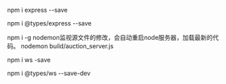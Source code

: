 npm i express --save

npm i @types/express --save

npm i -g nodemon监视源文件的修改，会自动重启node服务器，加载最新的代码。
nodemon build/auction_server.js





npm i ws -save

npm i @types/ws --save-dev
